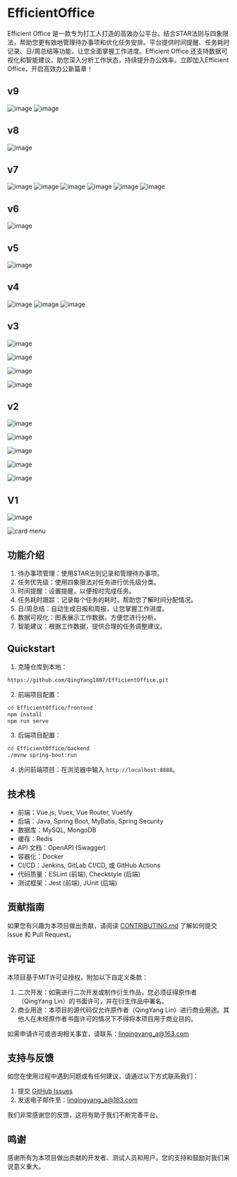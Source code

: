 # EfficientOffice
Efficient Office 是一款专为打工人打造的高效办公平台。结合STAR法则与四象限法，帮助您更有效地管理待办事项和优化任务安排。平台提供时间提醒、任务耗时记录、日/周总结等功能，让您全面掌握工作进度。Efficient Office 还支持数据可视化和智能建议，助您深入分析工作状态，持续提升办公效率。立即加入Efficient Office，开启高效办公新篇章！


## v9
![image](https://github.com/user-attachments/assets/c802e2e0-a257-4ea4-bb2c-28f39464f637)
![image](https://github.com/user-attachments/assets/00619059-a9c5-4891-b41a-c52af4a3746e)


## v8
![image](https://github.com/user-attachments/assets/d02d71a6-bab0-4db9-982b-4d0be25f91b7)


## v7
![image](https://github.com/user-attachments/assets/b2db277b-a6e0-4e26-a96e-b5d4ddba06ba)
![image](https://github.com/user-attachments/assets/8bb768a7-8a33-413c-a4bc-ac92ee8399da)
![image](https://github.com/user-attachments/assets/eab7de89-f6c6-4bf1-9a96-0370e6b33320)
![image](https://github.com/user-attachments/assets/1e39db2b-a4c1-4202-b522-b27136e392fe)
![image](https://github.com/user-attachments/assets/62bbec58-5c8a-4efc-8e38-314c56bb1321)
![image](https://github.com/user-attachments/assets/0736c691-f230-49c0-acb7-2356e475eaf4)


## v6
![image](https://github.com/user-attachments/assets/661ab6f0-ff59-46e6-bc42-a4d738e3d654)


## v5
![image](https://github.com/user-attachments/assets/afa822b3-c064-4411-9a9a-bb998d830c4f)


## v4
![image](https://github.com/user-attachments/assets/f4bac1f9-83d2-4b13-94a8-a5e54ffe7791)
![image](https://github.com/user-attachments/assets/a238b714-effd-442f-ae52-758d13d89d36)
![image](https://github.com/user-attachments/assets/ea86391b-d458-4248-ac37-0783289fda47)

## v3

![image](https://github.com/user-attachments/assets/44d74cd3-a44b-41d0-afc3-b6067c152e0c)

![image](https://github.com/user-attachments/assets/bfab82e3-18b0-4d5e-84cb-8afcba7ffeb5)

![image](https://github.com/user-attachments/assets/aeb78337-8d0b-41b9-bed7-f9418bccc609)

![image](https://github.com/user-attachments/assets/7eea9a43-5dff-4e6d-90c9-36b0d1a9ee3d)


## v2

![image](https://github.com/user-attachments/assets/006ffc43-694e-4c70-91f2-40034caf1ce1)

![image](https://github.com/user-attachments/assets/4c95487c-02d0-4d7c-9338-8ecf4f0b5961)

![image](https://github.com/user-attachments/assets/b577f84f-d40d-4211-8ebf-ca552b5278c4)

![image](https://github.com/user-attachments/assets/a1476cf8-998f-4ed4-9c8f-510693575e65)

![image](https://github.com/user-attachments/assets/c4a6f3fd-df40-4179-bc8b-f05dcc20aa8d)

## V1
![image](https://user-images.githubusercontent.com/41716258/234753129-effe1b12-360a-4a03-b176-da3a597e120f.png)

![card menu](https://1-1256857171.cos.ap-beijing.myqcloud.com/linqingyang/202305061621310.png)


## 功能介绍

1. 待办事项管理：使用STAR法则记录和管理待办事项。
2. 任务优先级：使用四象限法对任务进行优先级分类。
3. 时间提醒：设置提醒，以便按时完成任务。
4. 任务耗时跟踪：记录每个任务的耗时，帮助您了解时间分配情况。
5. 日/周总结：自动生成日报和周报，让您掌握工作进度。
6. 数据可视化：图表展示工作数据，方便您进行分析。
7. 智能建议：根据工作数据，提供合理的任务调整建议。



## Quickstart

1. 克隆仓库到本地：

```bash
https://github.com/QingYang1807/EfficientOffice.git
```

2. 前端项目配置：

```bash
cd EfficientOffice/frontend
npm install
npm run serve
```

3. 后端项目配置：

```bash
cd EfficientOffice/backend
./mvnw spring-boot:run
```

4. 访问前端项目：在浏览器中输入 `http://localhost:8888`。

## 技术栈

- 前端：Vue.js, Vuex, Vue Router, Vuetify
- 后端：Java, Spring Boot, MyBatis, Spring Security
- 数据库：MySQL, MongoDB
- 缓存：Redis
- API 文档：OpenAPI (Swagger)
- 容器化：Docker
- CI/CD：Jenkins, GitLab CI/CD, 或 GitHub Actions
- 代码质量：ESLint (前端), Checkstyle (后端)
- 测试框架：Jest (前端), JUnit (后端)

## 贡献指南

如果您有兴趣为本项目做出贡献，请阅读 [CONTRIBUTING.md](https://github.com/QingYang1807/EfficientOffice/blob/main/CONTRIBUTING.md) 了解如何提交 Issue 和 Pull Request。

## 许可证

本项目基于MIT许可证授权，附加以下自定义条款：

1. 二次开发：如需进行二次开发或制作衍生作品，您必须征得原作者（QingYang Lin）的书面许可，并在衍生作品中署名。
2. 商业用途：本项目的源代码仅允许原作者（QingYang Lin）进行商业用途。其他人在未经原作者书面许可的情况下不得将本项目用于商业目的。

如需申请许可或咨询相关事宜，请联系：linqingyang_a@163.com

## 支持与反馈

如您在使用过程中遇到问题或有任何建议，请通过以下方式联系我们：

1. 提交 [GitHub Issues](https://github.com/yourusername/efficient-office/issues)
2. 发送电子邮件至：linqingyang_a@163.com

我们非常感谢您的反馈，这将有助于我们不断完善平台。

## 鸣谢

感谢所有为本项目做出贡献的开发者、测试人员和用户。您的支持和鼓励对我们来说意义重大。
